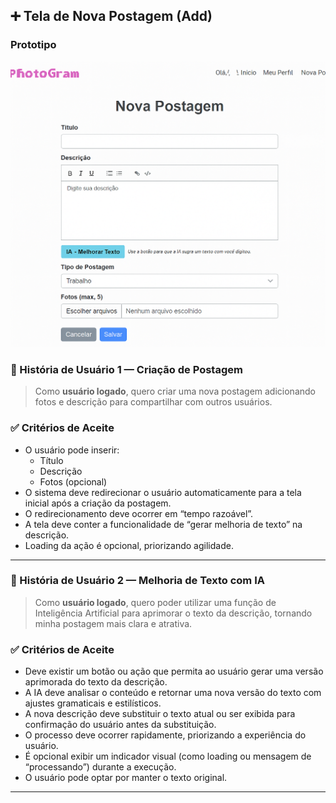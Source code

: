 ## ➕ Tela de Nova Postagem (Add)

### Prototipo
![Tela + Nova Postagem](../prototipos/novaPostagem.png)
### 📘 História de Usuário 1 — Criação de Postagem
> Como **usuário logado**, quero criar uma nova postagem adicionando fotos e descrição para compartilhar com outros usuários.

### ✅ Critérios de Aceite
- O usuário pode inserir:
  - Título  
  - Descrição  
  - Fotos (opcional)  
- O sistema deve redirecionar o usuário automaticamente para a tela inicial após a criação da postagem.  
- O redirecionamento deve ocorrer em “tempo razoável”.  
- A tela deve conter a funcionalidade de “gerar melhoria de texto” na descrição.  
- Loading da ação é opcional, priorizando agilidade.

---

### 📘 História de Usuário 2 — Melhoria de Texto com IA
> Como **usuário logado**, quero poder utilizar uma função de Inteligência Artificial para aprimorar o texto da descrição, tornando minha postagem mais clara e atrativa.

### ✅ Critérios de Aceite
- Deve existir um botão ou ação que permita ao usuário gerar uma versão aprimorada do texto da descrição.  
- A IA deve analisar o conteúdo e retornar uma nova versão do texto com ajustes gramaticais e estilísticos.  
- A nova descrição deve substituir o texto atual ou ser exibida para confirmação do usuário antes da substituição.  
- O processo deve ocorrer rapidamente, priorizando a experiência do usuário.  
- É opcional exibir um indicador visual (como loading ou mensagem de “processando”) durante a execução.  
- O usuário pode optar por manter o texto original.

---

